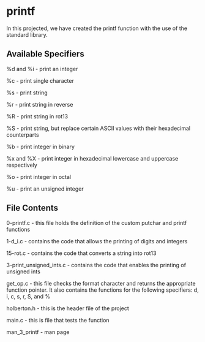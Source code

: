 # printf

In this projected, we have created the printf function with the use of the standard library.

## Available Specifiers

%d and %i - print an integer

%c - print single character

%s - print string

%r - print string in reverse

%R - print string in rot13

%S - print string, but replace certain ASCII values with their hexadecimal counterparts

%b - print integer in binary

%x and %X - print integer in hexadecimal lowercase and uppercase respectively

%o - print integer in octal

%u - print an unsigned integer

## File Contents

0-printf.c - this file holds the definition of the custom putchar and printf functions

1-d_i.c - contains the code that allows the printing of digits and integers

15-rot.c - contains the code that converts a string into rot13

3-print_unsigned_ints.c - contains the code that enables the printing of unsigned ints

get_op.c - this file checks the format character and returns the appropriate function pointer. It also contains the functions for the following specifiers: d, i, c, s, r, S, and %

holberton.h - this is the header file of the project

main.c - this is file that tests the function

man_3_printf - man page
